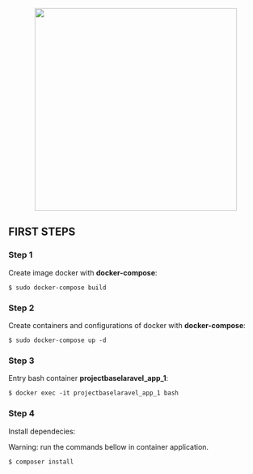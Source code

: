 <p align="center"><img src="https://res.cloudinary.com/dtfbvvkyp/image/upload/v1566331377/laravel-logolockup-cmyk-red.svg" width="400"></p>


## FIRST STEPS


### Step 1

Create image docker with **docker-compose**:

`$ sudo docker-compose build`

### Step 2

Create containers and configurations of docker with **docker-compose**:

`$ sudo docker-compose up -d`


### Step 3

Entry bash container **projectbaselaravel_app_1**:


`$ docker exec -it projectbaselaravel_app_1 bash`


### Step 4

Install dependecies:

Warning: run the commands bellow in container application.

`$ composer install`
